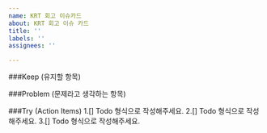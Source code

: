 ```yaml
---
name: KRT 회고 이슈카드
about: KRT 회고 이슈 카드
title: ''
labels: ''
assignees: ''

---
```


###Keep (유지할 항목)

###Problem (문제라고 생각하는 항목)

###Try (Action Items)
1.[] Todo 형식으로 작성해주세요.
2.[] Todo 형식으로 작성해주세요.
3.[] Todo 형식으로 작성해주세요.

